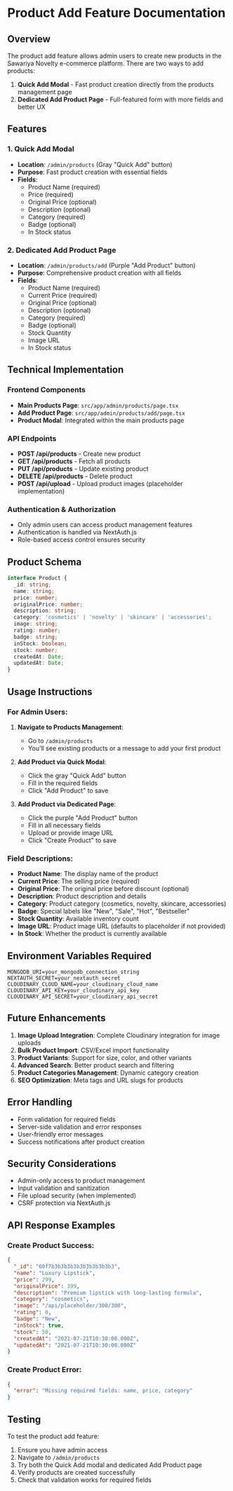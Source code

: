 # Product Add Feature Documentation

## Overview
The product add feature allows admin users to create new products in the Sawariya Novelty e-commerce platform. There are two ways to add products:

1. **Quick Add Modal** - Fast product creation directly from the products management page
2. **Dedicated Add Product Page** - Full-featured form with more fields and better UX

## Features

### 1. Quick Add Modal
- **Location**: `/admin/products` (Gray "Quick Add" button)
- **Purpose**: Fast product creation with essential fields
- **Fields**:
  - Product Name (required)
  - Price (required)
  - Original Price (optional)
  - Description (optional)
  - Category (required)
  - Badge (optional)
  - In Stock status

### 2. Dedicated Add Product Page
- **Location**: `/admin/products/add` (Purple "Add Product" button)
- **Purpose**: Comprehensive product creation with all fields
- **Fields**:
  - Product Name (required)
  - Current Price (required)
  - Original Price (optional)
  - Description (optional)
  - Category (required)
  - Badge (optional)
  - Stock Quantity
  - Image URL
  - In Stock status

## Technical Implementation

### Frontend Components
- **Main Products Page**: `src/app/admin/products/page.tsx`
- **Add Product Page**: `src/app/admin/products/add/page.tsx`
- **Product Modal**: Integrated within the main products page

### API Endpoints
- **POST /api/products** - Create new product
- **GET /api/products** - Fetch all products
- **PUT /api/products** - Update existing product
- **DELETE /api/products** - Delete product
- **POST /api/upload** - Upload product images (placeholder implementation)

### Authentication & Authorization
- Only admin users can access product management features
- Authentication is handled via NextAuth.js
- Role-based access control ensures security

## Product Schema
```typescript
interface Product {
  _id: string;
  name: string;
  price: number;
  originalPrice: number;
  description: string;
  category: 'cosmetics' | 'novelty' | 'skincare' | 'accessories';
  image: string;
  rating: number;
  badge: string;
  inStock: boolean;
  stock: number;
  createdAt: Date;
  updatedAt: Date;
}
```

## Usage Instructions

### For Admin Users:
1. **Navigate to Products Management**:
   - Go to `/admin/products`
   - You'll see existing products or a message to add your first product

2. **Add Product via Quick Modal**:
   - Click the gray "Quick Add" button
   - Fill in the required fields
   - Click "Add Product" to save

3. **Add Product via Dedicated Page**:
   - Click the purple "Add Product" button
   - Fill in all necessary fields
   - Upload or provide image URL
   - Click "Create Product" to save

### Field Descriptions:
- **Product Name**: The display name of the product
- **Current Price**: The selling price (required)
- **Original Price**: The original price before discount (optional)
- **Description**: Product description and details
- **Category**: Product category (cosmetics, novelty, skincare, accessories)
- **Badge**: Special labels like "New", "Sale", "Hot", "Bestseller"
- **Stock Quantity**: Available inventory count
- **Image URL**: Product image URL (defaults to placeholder if not provided)
- **In Stock**: Whether the product is currently available

## Environment Variables Required
```env
MONGODB_URI=your_mongodb_connection_string
NEXTAUTH_SECRET=your_nextauth_secret
CLOUDINARY_CLOUD_NAME=your_cloudinary_cloud_name
CLOUDINARY_API_KEY=your_cloudinary_api_key
CLOUDINARY_API_SECRET=your_cloudinary_api_secret
```

## Future Enhancements
1. **Image Upload Integration**: Complete Cloudinary integration for image uploads
2. **Bulk Product Import**: CSV/Excel import functionality
3. **Product Variants**: Support for size, color, and other variants
4. **Advanced Search**: Better product search and filtering
5. **Product Categories Management**: Dynamic category creation
6. **SEO Optimization**: Meta tags and URL slugs for products

## Error Handling
- Form validation for required fields
- Server-side validation and error responses
- User-friendly error messages
- Success notifications after product creation

## Security Considerations
- Admin-only access to product management
- Input validation and sanitization
- File upload security (when implemented)
- CSRF protection via NextAuth.js

## API Response Examples

### Create Product Success:
```json
{
  "_id": "60f7b3b3b3b3b3b3b3b3b3b3",
  "name": "Luxury Lipstick",
  "price": 299,
  "originalPrice": 399,
  "description": "Premium lipstick with long-lasting formula",
  "category": "cosmetics",
  "image": "/api/placeholder/300/300",
  "rating": 0,
  "badge": "New",
  "inStock": true,
  "stock": 50,
  "createdAt": "2021-07-21T10:30:00.000Z",
  "updatedAt": "2021-07-21T10:30:00.000Z"
}
```

### Create Product Error:
```json
{
  "error": "Missing required fields: name, price, category"
}
```

## Testing
To test the product add feature:
1. Ensure you have admin access
2. Navigate to `/admin/products`
3. Try both the Quick Add modal and dedicated Add Product page
4. Verify products are created successfully
5. Check that validation works for required fields
